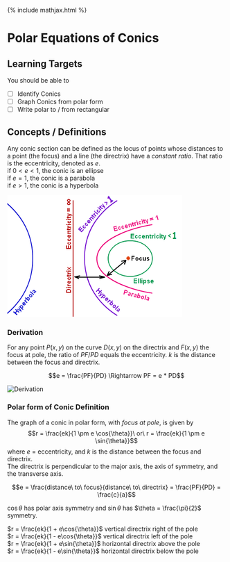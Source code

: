 {% include mathjax.html %}

# Polar Equations of Conics

## Learning Targets

You should be able to
- [ ] Identify Conics
- [ ] Graph Conics from polar form
- [ ] Write polar to / from rectangular

## Concepts / Definitions

Any conic section can be defined as the locus of points whose distances to a point (the focus) and a line (the directrix) have a *constant ratio*. That ratio is the eccentricity, denoted as $e$.\
if $0 < e < 1$, the conic is an ellipse\
if $e = 1$, the conic is a parabola\
if $e > 1$, the conic is a hyperbola

![Conic Sections](assets/polar_equations_of_conics_1.png)

### Derivation

For any point $P(x, y)$ on the curve $D(x, y)$ on the directrix and $F(x, y)$ the focus at pole, the ratio of $PF/PD$ equals the eccentricity. $k$ is the distance between the focus and directrix.

$$e = \frac{PF}{PD} \Rightarrow PF = e * PD$$

![Derivation](assets/polar_equations_of_conics_2.jpg)

### Polar form of Conic Definition

The graph of a conic in polar form, with *focus at pole*, is given by
$$r = \frac{ek}{1 \pm e \cos{\theta}}\ or\ r = \frac{ek}{1 \pm e \sin{\theta}}$$
where $e$ = eccentricity, and $k$ is the distance between the focus and directrix.\
The directrix is perpendicular to the major axis, the axis of symmetry, and the transverse axis.

$$e = \frac{distance\ to\ focus}{distance\ to\ directrix} = \frac{PF}{PD} = \frac{c}{a}$$

$\cos{\theta}$ has polar axis symmetry and $\sin{\theta}$ has $\theta = \frac{\pi}{2}$ symmetry.

$r = \frac{ek}{1 + e\cos{\theta}}$ vertical directrix right of the pole\
$r = \frac{ek}{1 - e\cos{\theta}}$ vertical directrix left of the pole\
$r = \frac{ek}{1 + e\sin{\theta}}$ horizontal directrix above the pole\
$r = \frac{ek}{1 - e\sin{\theta}}$ horizontal directrix below the pole
